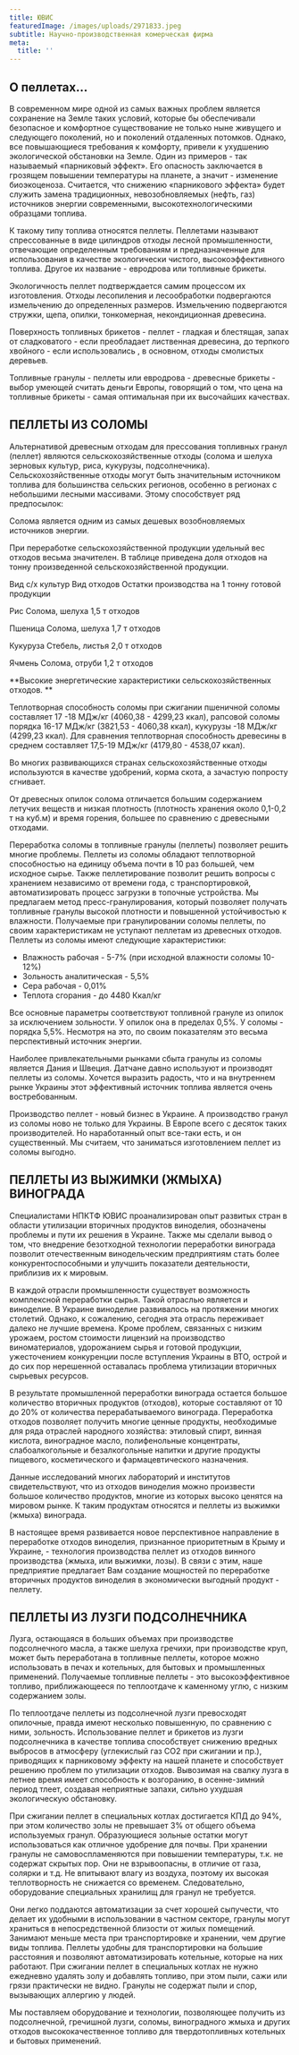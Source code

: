 ```yaml
---
title: ЮВИС
featuredImage: /images/uploads/2971833.jpeg
subtitle: Научно-производственная комерческая фирма
meta:
  title: ''
---
```

## О пеллетах...

В современном мире одной из самых важных проблем является сохранение на Земле таких условий, которые бы обеспечивали безопасное и комфортное существование не только ныне живущего и следующего поколений, но и поколений отдаленных потомков. Однако, все повышающиеся требования к комфорту, привели к ухудшению экологической обстановки на Земле. Один из примеров - так называемый «парниковый эффект». Его опасность заключается в грозящем повышении температуры на планете, а значит - изменение биоэкоценоза. Считается, что снижению «парникового эффекта» будет служить замена традиционных, невозобновляемых (нефть, газ) источников энергии современными, высокотехнологическими образцами топлива.

К такому типу топлива относятся пеллеты. Пеллетами называют спрессованные в виде цилиндров отходы лесной промышленности, отвечающие определенным требованиям и предназначенные для использования в качестве экологически чистого, высокоэффективного топлива. Другое их название - евродрова или топливные брикеты.

Экологичность пеллет подтверждается самим процессом их изготовления. Отходы лесопиления и лесообработки подвергаются измельчению до определенных размеров. Измельчению подвергаются стружки, щепа, опилки, тонкомерная, некондиционная древесина.

Поверхность топливных брикетов - пеллет - гладкая и блестящая, запах от сладковатого - если преобладает лиственная древесина, до терпкого хвойного - если использовались , в основном, отходы смолистых деревьев.

Топливные гранулы - пеллеты или евродрова - древесные брикеты - выбор умеющей считать деньги Европы, говорящий о том, что цена на топливные брикеты - самая оптимальная при их высочайших качествах.

## ПЕЛЛЕТЫ ИЗ СОЛОМЫ

Альтернативой древесным отходам для прессования топливных гранул (пеллет) являются сельскохозяйственные отходы (солома и шелуха зерновых культур, риса, кукурузы, подсолнечника). Сельскохозяйственные отходы могут быть значительным источником топлива для большинства сельских регионов, особенно в регионах с небольшими лесными массивами. Этому способствует ряд предпосылок:

Солома является одним из самых дешевых возобновляемых источников энергии.

При переработке сельскохозяйственной продукции удельный вес отходов весьма значителен. В таблице приведена доля отходов на тонну произведенной сельскохозяйственной продукции.

Вид с/х культур   Вид отходов                	Остатки производства на 1 тонну                       готовой    продукции

Рис	                                                  Солома, шелуха	                    1,5 т отходов

Пшеница	  Солома, шелуха	1,7 т отходов

Кукуруза	          Стебель, листья	2,0 т отходов

Ячмень	Солома, отруби	1,2 т отходов



**Высокие энергетические характеристики сельскохозяйственных отходов.
**

Теплотворная способность соломы при сжигании пшеничной соломы составляет 17 -18 МДж/кг (4060,38 - 4299,23 ккал), рапсовой соломы порядка 16-17 МДж/кг (3821,53 - 4060,38 ккал), кукурузы -18 МДж/кг (4299,23 ккал). Для сравнения теплотворная способность древесины в среднем составляет 17,5-19 МДж/кг (4179,80 - 4538,07 ккал).

Во многих развивающихся странах сельскохозяйственные отходы используются в качестве удобрений, корма скота, а зачастую попросту сгнивает.

От древесных опилок солома отличается большим содержанием летучих веществ и низкая плотность (плотность хранения около 0,1-0,2 т на куб.м) и время горения, большее по сравнению с древесными отходами.

Переработка соломы в топливные гранулы (пеллеты) позволяет решить многие проблемы. Пеллеты из соломы обладают теплотворной способностью на единицу объема почти в 10 раз большей, чем исходное сырье. Также пеллетирование позволит решить вопросы с хранением независимо от времени года, с транспортировкой, автоматизировать процесс загрузки в топочные устройства. Мы предлагаем метод пресс-гранулирования, который позволяет получать топливные гранулы высокой плотности и повышенной устойчивостью к влажности. Получаемые при гранулировании соломы пеллеты, по своим характеристикам не уступают пеллетам из древесных отходов. Пеллеты из соломы имеют следующие характеристики:

* Влажность рабочая - 5-7% (при исходной влажности соломы 10-12%)
* Зольность аналитическая - 5,5%
* Сера рабочая - 0,01%
* Теплота сгорания - до 4480 Ккал/кг

Все основные параметры соответствуют топливной грануле из опилок за исключением зольности. У опилок она в пределах 0,5%. У соломы - порядка 5,5%. Несмотря на это, по своим показателям это весьма перспективный источник энергии. 

Наиболее привлекательными рынками сбыта гранулы из соломы является Дания и Швеция. Датчане давно используют и производят пеллеты из соломы. Хочется выразить радость, что и на внутреннем рынке Украины этот эффективный источник топлива является очень востребованным.

Производство пеллет - новый бизнес в Украине. А производство гранул из соломы ново не только для Украины. В Европе всего с десяток таких производителей. Но наработанный опыт все-таки есть, и он существенный. Мы считаем, что заниматься изготовлением пеллет из соломы выгодно.

## ПЕЛЛЕТЫ ИЗ ВЫЖИМКИ (ЖМЫХА) ВИНОГРАДА

Специалистами НПКТФ ЮВИС проанализирован опыт развитых стран в области утилизации вторичных продуктов виноделия, обозначены проблемы и пути их решения в Украине. Также мы сделали вывод о том, что внедрение безотходной технологии переработки винограда позволит отечественным винодельческим предприятиям стать более конкурентоспособными и улучшить показатели деятельности, приблизив их к мировым.

В каждой отрасли промышленности существует возможность комплексной переработки сырья. Такой отраслью является и виноделие. В Украине виноделие развивалось на протяжении многих столетий. Однако, к сожалению, сегодня эта отрасль переживает далеко не лучшие времена. Кроме проблем, связанных с низким урожаем, ростом стоимости лицензий на производство виноматериалов, удорожанием сырья и готовой продукции, ужесточением конкуренции после вступления Украины в ВТО, острой и до сих пор нерешенной оставалась проблема утилизации вторичных сырьевых ресурсов.

В результате промышленной переработки винограда остается большое количество вторичных продуктов (отходов), которые составляют от 10 до 20% от количества перерабатываемого винограда. Переработка отходов позволяет получить многие ценные продукты, необходимые для ряда отраслей народного хозяйства: этиловый спирт, винная кислота, виноградное масло, полифенольные концентраты, слабоалкогольные и безалкогольные напитки и другие продукты пищевого, косметического и фармацевтического назначения.

Данные исследований многих лабораторий и институтов свидетельствуют, что из отходов виноделия можно произвести большое количество продуктов, многие из которых высоко ценятся на мировом рынке. К таким продуктам относятся и пеллеты из выжимки (жмыха) винограда.

В настоящее время развивается новое перспективное направление в переработке отходов виноделия, признанное приоритетным в Крыму и Украине, - технология производства пеллет из отходов винного производства (жмыха, или выжимки, лозы). В связи с этим, наше предприятие предлагает Вам создание мощностей по переработке вторичных продуктов виноделия в экономически выгодный продукт - пеллету.

## ПЕЛЛЕТЫ ИЗ ЛУЗГИ ПОДСОЛНЕЧНИКА

Лузга, остающаяся в больших объемах при производстве подсолнечного масла, а также шелуха гречихи, при производстве круп, может быть переработана в топливные пеллеты, которое можно использовать в печах и котельных, для бытовых и промышленных применений. Получаемые топливные пеллеты - это высокоэффективное топливо, приближающееся по теплоотдаче к каменному углю, с низким содержанием золы.

По теплоотдаче пеллеты из подсолнечной лузги превосходят опилочные, правда имеют несколько повышенную, по сравнению с ними, зольность.  Использование пеллет и брикетов из лузги подсолнечника в качестве топлива способствует снижению вредных выбросов в атмосферу (углекислый газ СО2 при сжигании и пр.), приводящих к парниковому эффекту на нашей планете и способствует решению проблем по утилизации отходов. Вывозимая на свалку лузга в летнее время имеет способность к возгоранию, в осенне-зимний период тлеет, создавая неприятные запахи, сильно ухудшая экологическую обстановку.

При сжигании пеллет в специальных котлах достигается КПД до 94%, при этом количество золы не превышает 3% от общего объема используемых гранул. Образующиеся зольные остатки могут использоваться как отличное удобрение для почвы. При хранении гранулы не самовоспламеняются при повышении температуры, т.к. не содержат скрытых пор. Они не взрывоопасны, в отличие от газа, солярки и т.д. Не впитывают влагу из воздуха, поэтому их высокая теплотворность не снижается со временем. Следовательно, оборудование специальных хранилищ для гранул не требуется.

Они легко поддаются автоматизации за счет хорошей сыпучести, что делает их удобными в использовании в частном секторе, гранулы могут храниться в непосредственной близости от жилых помещений. Занимают меньше места при транспортировке и хранении, чем другие виды топлива. Пеллеты удобны для транспортировки на большие расстояния и позволяют автоматизировать котельные, которые на них работают. При сжигании пеллет в специальных котлах не нужно ежедневно удалять золу и добавлять топливо, при этом пыли, сажи или грязи практически не видно. Гранулы не содержат пыли и спор, вызывающих аллергию у людей.

Мы поставляем оборудование и технологии, позволяющее получить из подсолнечной, гречишной лузги, соломы, виноградного жмыха и других отходов высококачественное топливо для твердотопливных котельных и бытовых применений.
